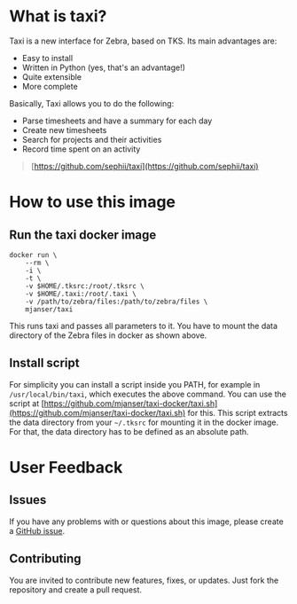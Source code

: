 # What is taxi?

Taxi is a new interface for Zebra, based on TKS. Its main advantages are:

- Easy to install
- Written in Python (yes, that's an advantage!)
- Quite extensible
- More complete

Basically, Taxi allows you to do the following:

- Parse timesheets and have a summary for each day
- Create new timesheets
- Search for projects and their activities
- Record time spent on an activity

> [https://github.com/sephii/taxi](https://github.com/sephii/taxi)

# How to use this image

## Run the taxi docker image

    docker run \
        --rm \
        -i \
        -t \
        -v $HOME/.tksrc:/root/.tksrc \
        -v $HOME/.taxi:/root/.taxi \
        -v /path/to/zebra/files:/path/to/zebra/files \
        mjanser/taxi

This runs taxi and passes all parameters to it. You have to mount the data directory of the Zebra files in docker as shown above.

## Install script

For simplicity you can install a script inside you PATH, for example in `/usr/local/bin/taxi`, which executes the above command.
You can use the script at [https://github.com/mjanser/taxi-docker/taxi.sh](https://github.com/mjanser/taxi-docker/taxi.sh) for this.
This script extracts the data directory from your `~/.tksrc` for mounting it in the docker image. For that, the data directory has to be defined as an absolute path.

# User Feedback

## Issues

If you have any problems with or questions about this image, please create a [GitHub issue](https://github.com/mjanser/taxi-docker/issues).

## Contributing

You are invited to contribute new features, fixes, or updates. Just fork the repository and create a pull request.
